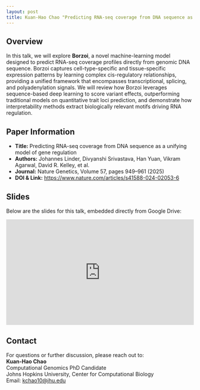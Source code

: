 ```yaml
---
layout: post
title: Kuan-Hao Chao "Predicting RNA-seq coverage from DNA sequence as a unifying model of gene regulation" (Linder et al.)
---
```

<h2>Overview</h2>
<p>
  In this talk, we will explore <strong>Borzoi</strong>, a novel machine-learning model designed to predict RNA-seq coverage profiles directly from genomic DNA sequence. Borzoi captures cell-type-specific and tissue-specific expression patterns by learning complex cis-regulatory relationships, providing a unified framework that encompasses transcriptional, splicing, and polyadenylation signals. We will review how Borzoi leverages sequence-based deep learning to score variant effects, outperforming traditional models on quantitative trait loci prediction, and demonstrate how interpretability methods extract biologically relevant motifs driving RNA regulation.
</p>

<h2>Paper Information</h2>
<ul>
  <li><strong>Title:</strong> Predicting RNA-seq coverage from DNA sequence as a unifying model of gene regulation</li>
  <li><strong>Authors:</strong> Johannes Linder, Divyanshi Srivastava, Han Yuan, Vikram Agarwal, David R. Kelley, et al.</li>
  <li><strong>Journal:</strong> Nature Genetics, Volume 57, pages 949–961 (2025)</li>
  <li><strong>DOI & Link:</strong> <a href="https://www.nature.com/articles/s41588-024-02053-6" target="_blank">https://www.nature.com/articles/s41588-024-02053-6</a></li>
</ul>

<h2>Slides</h2>
<p>Below are the slides for this talk, embedded directly from Google Drive:</p>
<div class="iframe-container" style="position: relative; padding-bottom: 56.25%; height: 0; overflow: hidden;">
  <iframe
    src="https://drive.google.com/file/d/1TWSMVFt0FdWuR1GITrUb__AEALJ0Ar7_/preview"
    width="100%"
    height="100%"
    style="position: absolute; top: 0; left: 0;"
    frameborder="0"
    allowfullscreen>
  </iframe>
</div>

<h2>Contact</h2>
<p>
  For questions or further discussion, please reach out to:
  <br><strong>Kuan-Hao Chao</strong><br>
  Computational Genomics PhD Candidate<br>
  Johns Hopkins University, Center for Computational Biology<br>
  Email: <a href="mailto:kchao10@jhu.edu">kchao10@jhu.edu</a>
</p>